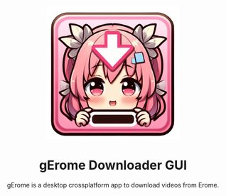 <div align="center">

<img src="images/icon.png" width=300>

# gErome Downloader GUI

gErome is a desktop crossplatform app to download videos from Erome.

</div>

